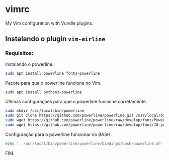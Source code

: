 # vimrc
My Vim configuration with Vundle plugins.

## Instalando o plugin `vim-airline`

### Requisitos:

Instalando o powerline.
```bash
sudo apt install powerline fonts-powerline
```

Pacote para que o powerline funcione no Vim.
```bash
sudo apt install python3-powerline
```

Últimas configurações para que o powerline funcione corretamente.
```bash
sudo mkdir /usr/local/bin/powerline
sudo git clone https://github.com/powerline/powerline.git /usr/local/bin/powerline/
sudo wget https://github.com/powerline/powerline/raw/develop/font/PowerlineSymbols.otf -O /usr/share/fonts/PowerlineSymbols.otf
sudo wget https://github.com/powerline/powerline/raw/develop/font/10-powerline-symbols.conf -O /etc/fonts/conf.d/10-powerline-symbols.conf
```

Configuração para o powerline funcionar no BASH.
```bash
echo '. /usr/local/bin/powerline/powerline/bindings/bash/powerline.sh' >> ~/.bashrc
```

FIM.
